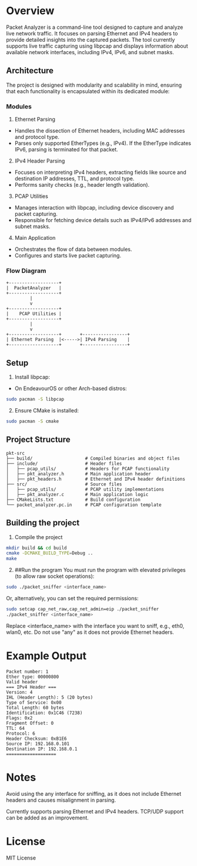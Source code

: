 # Overview
Packet Analyzer is a command-line tool designed to capture and analyze live network traffic. It focuses on parsing Ethernet and IPv4 headers to provide detailed insights into the captured packets. The tool currently supports live traffic capturing using libpcap and displays information about available network interfaces, including IPv4, IPv6, and subnet masks.

## Architecture
The project is designed with modularity and scalability in mind, ensuring that each functionality is encapsulated within its dedicated module:

### Modules
1. Ethernet Parsing
- Handles the dissection of Ethernet headers, including MAC addresses and protocol type.
- Parses only supported EtherTypes (e.g., IPv4). If the EtherType indicates IPv6, parsing is terminated for that packet.

2. IPv4 Header Parsing 
- Focuses on interpreting IPv4 headers, extracting fields like source and destination IP addresses, TTL, and protocol type.
- Performs sanity checks (e.g., header length validation).

3. PCAP Utilities
- Manages interaction with libpcap, including device discovery and packet capturing.
- Responsible for fetching device details such as IPv4/IPv6 addresses and subnet masks.

4. Main Application
- Orchestrates the flow of data between modules.
- Configures and starts live packet capturing.

### Flow Diagram
```
+-------------------+
|  PacketAnalyzer   |
+-------------------+
         |
         v
+-------------------+
|    PCAP Utilities |
+-------------------+
         |
         v
+-------------------+       +-----------------+
| Ethernet Parsing  |<----->| IPv4 Parsing    |
+-------------------+       +-----------------+
```

## Setup 
1. Install libpcap:
- On EndeavourOS or other Arch-based distros:
``` bash
sudo pacman -S libpcap
```
2. Ensure CMake is installed:
``` bash
sudo pacman -S cmake
```

## Project Structure
```
pkt-src
├── build/                    # Compiled binaries and object files
├── include/                  # Header files
│   ├── pcap_utils/           # Headers for PCAP functionality
│   ├── pkt_analyzer.h        # Main application header
│   ├── pkt_headers.h         # Ethernet and IPv4 header definitions
├── src/                      # Source files
│   ├── pcap_utils/           # PCAP utility implementations
│   ├── pkt_analyzer.c        # Main application logic
├── CMakeLists.txt            # Build configuration
└── packet_analyzer.pc.in     # PCAP configuration template
```

## Building the project
1. Compile the project
``` bash
mkdir build && cd build
cmake -DCMAKE_BUILD_TYPE=Debug ..
make
```
2. ##Run the program
You must run the program with elevated privileges (to allow raw socket operations):
``` bash
sudo ./packet_sniffer <interface_name>
```
Or, alternatively, you can set the required permissions:
``` bash
sudo setcap cap_net_raw,cap_net_admin=eip ./packet_sniffer
./packet_sniffer <interface_name>
```
Replace <interface_name> with the interface you want to sniff, e.g., eth0, wlan0, etc. Do not use "any" as it does not provide Ethernet headers.


# Example Output
```
Packet number: 1
Ether type: 00000800
Valid header
=== IPv4 Header ===
Version: 4
IHL (Header Length): 5 (20 bytes)
Type of Service: 0x00
Total Length: 60 bytes
Identification: 0x1C46 (7238)
Flags: 0x2
Fragment Offset: 0
TTL: 64
Protocol: 6
Header Checksum: 0xB1E6
Source IP: 192.168.0.101
Destination IP: 192.168.0.1
===================
```

# Notes

Avoid using the any interface for sniffing, as it does not include Ethernet headers and causes misalignment in parsing.

Currently supports parsing Ethernet and IPv4 headers. TCP/UDP support can be added as an improvement.

# License

MIT License